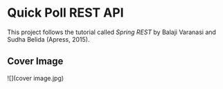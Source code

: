 # Quick Poll REST API

This project follows the tutorial called *Spring REST* by Balaji Varanasi and Sudha Belida (Apress, 2015).

## Cover Image
![](cover image.jpg)


